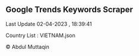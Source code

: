 

## Google Trends Keywords Scraper 
 
Last Update 02-04-2023 , 18:39:41

Country List :
VIETNAM.json



© Abdul Muttaqin 
